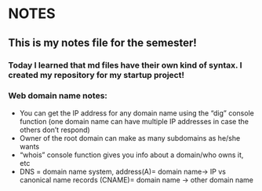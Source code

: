 # NOTES
## This is my notes file for the semester!
### Today I learned that md files have their own kind of syntax. I created my repository for my startup project!

### Web domain name notes:
- You can get the IP address for any domain name using the “dig” console function (one domain name can have multiple IP addresses in case the others don’t respond)
- Owner of the root domain can make as many subdomains as he/she wants
- “whois” console function gives you info about a domain/who owns it, etc
- DNS = domain name system, address(A)= domain name→ IP vs canonical name records (CNAME)= domain name → other domain name  
